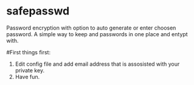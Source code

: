 # safepasswd
Password encryption with option to auto generate or enter choosen password. 
A simple way to keep and passwords in one place and entypt with.

#First things first:
1. Edit config file and add email address that is assosisted with your private key.
2. Have fun.
